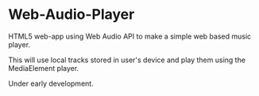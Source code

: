 # Web-Audio-Player

HTML5 web-app using Web Audio API to make a simple web based music player.  

This will use local tracks stored in user's device and play them using the MediaElement player.  

Under early development.